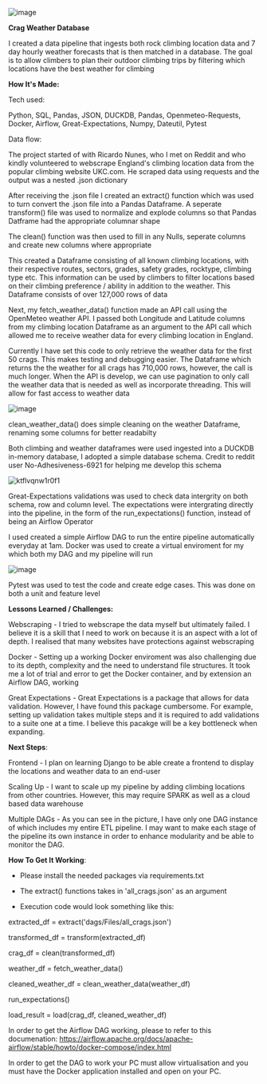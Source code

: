 ![image](https://github.com/user-attachments/assets/077c0bd1-01e6-43c9-8aa0-a2cc874e2297)

**Crag Weather Database**

I created a data pipeline that ingests both rock climbing location data and 7 day hourly weather forecasts that is then matched in a database.
The goal is to allow climbers to plan their outdoor climbing trips by filtering which locations have the best weather for climbing

**How It's Made:**

Tech used: 

Python, SQL, Pandas, JSON, DUCKDB, Pandas, Openmeteo-Requests, Docker, Airflow, Great-Expectations, Numpy, Dateutil, Pytest

Data flow:

The project started of with Ricardo Nunes, who I met on Reddit and who kindly volunteered to webscrape England's climbing location data from the popular climbing website UKC.com. He scraped data using requests and the output was a nested .json dictionary

After receiving the .json file I created an extract() function which was used to turn convert the .json file into a Pandas Dataframe. A seperate transform() file was used to normalize and explode columns so that Pandas Datframe had the appropriate columnar shape

The clean() function was then used to fill in any Nulls, seperate columns and create new columns where appropriate

This created a Dataframe consisting of all known climbing locations, with their respective routes, sectors, grades, safety grades, rocktype, climbing type etc. This information can be used by climbers to filter locations based on their climbing preference / ability in addition to the weather. This Dataframe consists of over 127,000 rows of data

Next, my fetch_weather_data() function made an API call using the OpenMeteo weather API. I passed both Longitude and Latitude columns from my climbing location Dataframe as an argument to the API call which allowed me to receive weather data for every climbing location in England.

Currently I have set this code to only retrieve the weather data for the first 50 crags. This makes testing and debugging easier. The Dataframe which returns the the weather for all crags has 710,000 rows, however, the call is much longer. When the API is develop, we can use pagination to only call the weather data that is needed as well as incorporate threading. This will allow for fast access to weather data

![image](https://github.com/user-attachments/assets/f8bf3835-9ed8-4854-8b47-33576170bbd4)

clean_weather_data() does simple cleaning on the weather Dataframe, renaming some columns for better readabilty

Both climbing and weather dataframes were used ingested into a DUCKDB in-memory database, I adopted a simple database schema. Credit to reddit user No-Adhesiveness-6921 for helping me develop this schema

![ktflvqnw1r0f1](https://github.com/user-attachments/assets/57a316f2-b8d6-46d4-a7e7-e4190578f390)

Great-Expectations validations was used to check data intergrity on both schema, row and column level. The expectations were intergrating directly into the pipeline, in the form of the run_expectations() function, instead of being an Airflow Operator

I used created a simple Airflow DAG to run the entire pipeline automatically everyday at 1am. Docker was used to create a virtual enviroment for my which both my DAG and my pipeline will run

![image](https://github.com/user-attachments/assets/e03a0fd9-23ea-4de1-8469-6036c0e8b323)

Pytest was used to test the code and create edge cases. This was done on both a unit and feature level

**Lessons Learned / Challenges:**

Webscraping - I tried to webscrape the data myself but ultimately failed. I believe it is a skill that I need to work on because it is an aspect with a lot of depth. I realised that many websites have protections against webscraping

Docker - Setting up a working Docker enviroment was also challenging due to its depth, complexity and the need to understand file structures. It took me a lot of trial and error to get the Docker container, and by extension an Airflow DAG, working

Great Expectations - Great Expectations is a package that allows for data validation. However, I have found this package cumbersome. For example, setting up validation takes multiple steps and it is required to add validations to a suite one at a time. I believe this pacakge will be a key bottleneck when expanding.


**Next Steps**:

Frontend - I plan on learning Django to be able create a frontend to display the locations and weather data to an end-user

Scaling Up - I want to scale up my pipeline by adding climbing locations from other countries. However, this may require SPARK as well as a cloud based data warehouse

Multiple DAGs - As you can see in the picture, I have only one DAG instance of which includes my entire ETL pipeline. I may want to make each stage of the pipeline its own instance in order to enhance modularity and be able to monitor the DAG.

**How To Get It Working**:

- Please install the needed packages via requirements.txt
  
- The extract() functions takes in 'all_crags.json' as an argument

- Execution code would look something like this:

 extracted_df = extract('dags/Files/all_crags.json')
 
 transformed_df = transform(extracted_df)
 
 crag_df = clean(transformed_df)
 
 weather_df = fetch_weather_data()
 
 cleaned_weather_df = clean_weather_data(weather_df)
 
 run_expectations()
 
 load_result = load(crag_df, cleaned_weather_df)

In order to get the Airflow DAG working, please to refer to this documenation: https://airflow.apache.org/docs/apache-airflow/stable/howto/docker-compose/index.html

In order to get the DAG to work your PC must allow virtualisation and you must have the Docker application installed and open on your PC.




